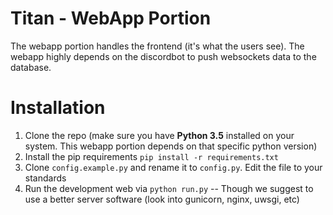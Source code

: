 # Titan - WebApp Portion
The webapp portion handles the frontend (it's what the users see). The webapp highly depends on the discordbot to push websockets data to the database.

# Installation
1. Clone the repo (make sure you have **Python 3.5** installed on your system. This webapp portion depends on that specific python version)
2. Install the pip requirements `pip install -r requirements.txt`
3. Clone `config.example.py` and rename it to `config.py`. Edit the file to your standards
4. Run the development web via `python run.py` -- Though we suggest to use a better server software (look into gunicorn, nginx, uwsgi, etc)